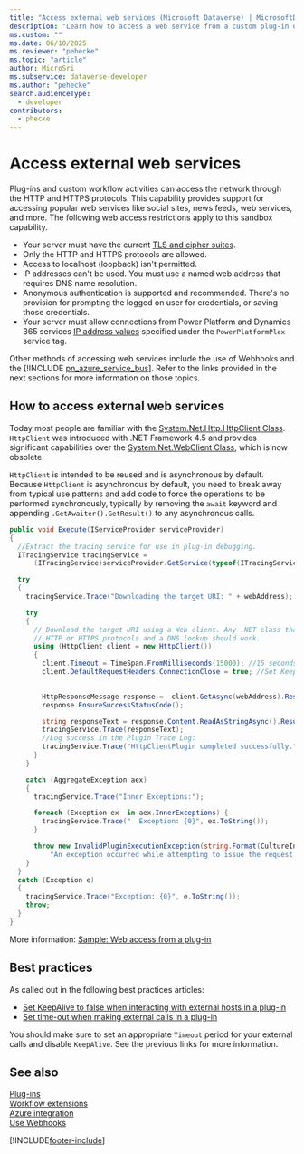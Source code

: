 ```yaml
---
title: "Access external web services (Microsoft Dataverse) | MicrosoftDocs"
description: "Learn how to access a web service from a custom plug-in or workflow activity."
ms.custom: ""
ms.date: 06/10/2025
ms.reviewer: "pehecke"
ms.topic: "article"
author: MicroSri
ms.subservice: dataverse-developer
ms.author: "pehecke"
search.audienceType: 
  - developer
contributors:
  - phecke
---
```

# Access external web services

Plug-ins and custom workflow activities can access the network through the HTTP and HTTPS protocols. This capability provides support for accessing popular web services like social sites, news feeds, web services, and more. The following web access restrictions apply to this sandbox capability.  
  
- Your server must have the current [TLS and cipher suites](/power-platform/admin/onpremises-server-cipher-tls-requirements).
- Only the HTTP and HTTPS protocols are allowed.
- Access to localhost (loopback) isn't permitted.
- IP addresses can't be used. You must use a named web address that requires DNS name resolution.
- Anonymous authentication is supported and recommended. There's no provision for prompting the logged on user for credentials, or saving those credentials.
- Your server must allow connections from Power Platform and Dynamics 365 services [IP address values](/power-platform/admin/online-requirements#ip-addresses-required) specified under the `PowerPlatformPlex` service tag.

Other methods of accessing web services include the use of Webhooks and the [!INCLUDE [pn_azure_service_bus](../../includes/pn_azure_service_bus.md)]. Refer to the links provided in the next sections for more information on those topics.

## How to access external web services

Today most people are familiar with  the [System.Net.Http.HttpClient Class](/dotnet/api/system.net.http.httpclient). `HttpClient` was introduced with .NET Framework 4.5 and provides significant capabilities over the [System.Net.WebClient Class](/dotnet/api/system.net.webclient), which is now obsolete.

`HttpClient` is intended to be reused and is asynchronous by default. Because `HttpClient` is asynchronous by default, you need to break away from typical use patterns and add code to force the operations to be performed synchronously, typically by removing the `await` keyword and appending `.GetAwaiter().GetResult()` to any asynchronous calls.

```csharp
public void Execute(IServiceProvider serviceProvider)
{
  //Extract the tracing service for use in plug-in debugging.
  ITracingService tracingService =
      (ITracingService)serviceProvider.GetService(typeof(ITracingService));

  try
  {
    tracingService.Trace("Downloading the target URI: " + webAddress);

    try
    {
      // Download the target URI using a Web client. Any .NET class that uses the
      // HTTP or HTTPS protocols and a DNS lookup should work.
      using (HttpClient client = new HttpClient())
      {
        client.Timeout = TimeSpan.FromMilliseconds(15000); //15 seconds
        client.DefaultRequestHeaders.ConnectionClose = true; //Set KeepAlive to false
        

        HttpResponseMessage response =  client.GetAsync(webAddress).Result; //Make sure it is synchonrous
        response.EnsureSuccessStatusCode();

        string responseText = response.Content.ReadAsStringAsync().Result; //Make sure it is synchonrous
        tracingService.Trace(responseText);
        //Log success in the Plugin Trace Log:
        tracingService.Trace("HttpClientPlugin completed successfully.");
      }
    }

    catch (AggregateException aex)
    {
      tracingService.Trace("Inner Exceptions:");

      foreach (Exception ex  in aex.InnerExceptions) {
        tracingService.Trace("  Exception: {0}", ex.ToString());
      }

      throw new InvalidPluginExecutionException(string.Format(CultureInfo.InvariantCulture,
          "An exception occurred while attempting to issue the request.", aex));
    }
  }
  catch (Exception e)
  {
    tracingService.Trace("Exception: {0}", e.ToString());
    throw;
  }
}
```

More information: [Sample: Web access from a plug-in](org-service/samples/web-access-plugin.md)

## Best practices

As called out in the following best practices articles:

- [Set KeepAlive to false when interacting with external hosts in a plug-in](best-practices/business-logic/set-keepalive-false-interacting-external-hosts-plugin.md)
- [Set time-out when making external calls in a plug-in](best-practices/business-logic/set-timeout-for-external-calls-from-plug-ins.md)

You should make sure to set an appropriate `Timeout` period for your external calls and disable `KeepAlive`. See the previous links for more information.

## See also

[Plug-ins](plug-ins.md)<br />
[Workflow extensions](workflow/workflow-extensions.md)<br />
[Azure integration](azure-integration.md)<br />
[Use Webhooks](use-webhooks.md)<br />

[!INCLUDE[footer-include](../../includes/footer-banner.md)]

